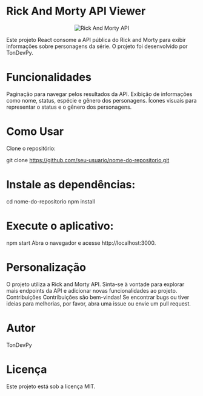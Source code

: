 # Rick And Morty API Viewer

<p align="center">
  <img src="https://i.ibb.co/2PfBwHX/Screenshot-8.png" alt="Rick And Morty API">
</p>

Este projeto React consome a API pública do Rick and Morty para exibir informações sobre personagens da série. O projeto foi desenvolvido por TonDevPy.

# Funcionalidades
Paginação para navegar pelos resultados da API.
Exibição de informações como nome, status, espécie e gênero dos personagens.
Ícones visuais para representar o status e o gênero dos personagens.

# Como Usar
Clone o repositório:



git clone https://github.com/seu-usuario/nome-do-repositorio.git

# Instale as dependências:



cd nome-do-repositorio
npm install

# Execute o aplicativo:



npm start
Abra o navegador e acesse http://localhost:3000.

# Personalização

O projeto utiliza a Rick and Morty API. Sinta-se à vontade para explorar mais endpoints da API e adicionar novas funcionalidades ao projeto.
Contribuições
Contribuições são bem-vindas! Se encontrar bugs ou tiver ideias para melhorias, por favor, abra uma issue ou envie um pull request.

# Autor
TonDevPy

# Licença
Este projeto está sob a licença MIT.


